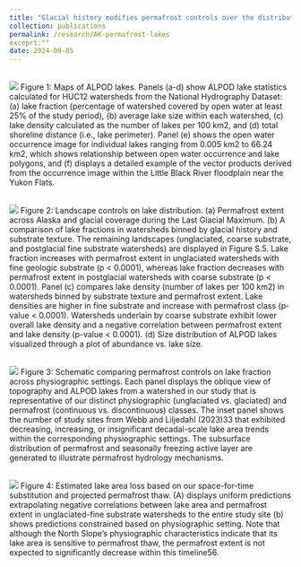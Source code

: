 ```yaml
---
title: "Glacial history modifies permafrost controls over the distribution of lakes and ponds"
collection: publications
permalink: /research/AK-permafrost-lakes
exceprt:""
date: 2024-09-05
---
```


<br/><img src='/images/Figure1.jpg'>
Figure 1: Maps of ALPOD lakes. Panels (a-d) show ALPOD lake statistics calculated for HUC12 watersheds from the National Hydrography Dataset: (a) lake fraction (percentage of watershed covered by open water at least 25% of the study period), (b) average lake size within each watershed, (c) lake density calculated as the number of lakes per 100 km2, and (d) total shoreline distance (i.e., lake perimeter). Panel (e) shows the open water occurrence image for individual lakes ranging from 0.005 km2 to 66.24 km2, which shows relationship between open water occurrence and lake polygons, and (f) displays a detailed example of the vector products derived from the occurrence image within the Little Black River floodplain near the Yukon Flats.

<br/><img src='/images/Figure2.jpg'>
Figure 2: Landscape controls on lake distribution. (a) Permafrost extent across Alaska and glacial coverage during the Last Glacial Maximum. (b) A comparison of lake fractions in watersheds binned by glacial history and substrate texture. The remaining landscapes (unglaciated, coarse substrate, and postglacial fine substrate watersheds) are displayed in Figure S.5. Lake fraction increases with permafrost extent in unglaciated watersheds with fine geologic substrate (p < 0.0001), whereas lake fraction decreases with permafrost extent in postglacial watersheds with coarse substrate (p < 0.0001). Panel (c) compares lake density (number of lakes per 100 km2) in watersheds binned by substrate texture and permafrost extent. Lake densities are higher in fine substrate and increase with permafrost class (p-value < 0.0001). Watersheds underlain by coarse substrate exhibit lower overall lake density and a negative correlation between permafrost extent and lake density (p-value < 0.0001). (d) Size distribution of ALPOD lakes visualized through a plot of abundance vs. lake size. 

<br/><img src='/images/figure3.jpg'>
Figure 3: Schematic comparing permafrost controls on lake fraction across physiographic settings. Each panel displays the oblique view of topography and ALPOD lakes from a watershed in our study that is representative of our distinct physiographic (unglaciated vs. glaciated) and permafrost (continuous vs. discontinuous) classes. The inset panel shows the number of study sites from Webb and Liljedahl (2023)33 that exhibited decreasing, increasing, or insignificant decadal-scale lake area trends within the corresponding physiographic settings. The subsurface distribution of permafrost and seasonally freezing active layer are generated to illustrate permafrost hydrology mechanisms.

<br/><img src='/images/figure4.jpg'>
Figure 4: Estimated lake area loss based on our space-for-time substitution and projected permafrost thaw. (A) displays uniform predictions extrapolating negative correlations between lake area and permafrost extent in unglaciated-fine substrate watersheds to the entire study site (b) shows predictions constrained based on physiographic setting. Note that although the North Slope’s physiographic characteristics indicate that its lake area is sensitive to permafrost thaw, the permafrost extent is not expected to significantly decrease within this timeline56.
